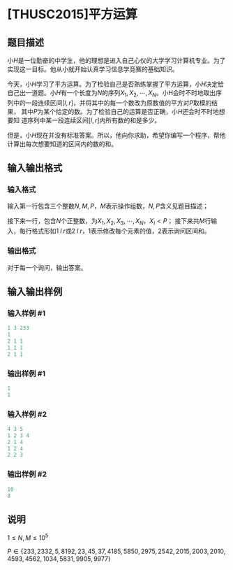 # [THUSC2015]平方运算

## 题目描述

小$H$是一位勤奋的中学生，他的理想是进入自己心仪的大学学习计算机专业。为了 实现这一目标。他从小就开始认真学习信息学竞赛的基础知识。

今天，小$H$学习了平方运算。为了检验自己是否熟练掌握了平方运算，小$H$决定给 自己出一道题。小$H$有一个长度为$N$的序列${X_1,X_2,\cdots,X_N}$。小H会时不时地取出序 列中的一段连续区间$[l,r]$，并将其中的每一个数改为原数值的平方对$P$取模的结果， 其中$P$为某个给定的数。为了检验自己的运算是否正确，小$H$还会时不时地想要知 道序列中某一段连续区间$[l,r]$内所有数的和是多少。

但是，小$H$现在并没有标准答案。所以，他向你求助，希望你编写一个程序，帮他 计算出每次想要知道的区间内的数的和。 

## 输入输出格式

### 输入格式

输入第一行包含三个整数$N,M,P$，$M$表示操作组数，$N,P$含义见题目描述；

接下来一行，包含$N$个正整数，为$X_1,X_2,X_3,\cdots,X_N$，$X_i<P$； 接下来共$M$行输入，每行格式形如$1\;l\;r$或$2\;l\;r$，$1$表示修改每个元素的值，$2$表示询问区间和。

### 输出格式

对于每一个询问，输出答案。

## 输入输出样例

### 输入样例 #1

```cpp
1 3 233
1 
2 1 1
1 1 1
2 1 1

```
### 输出样例 #1

```cpp
1
1

```
### 输入样例 #2

```cpp
4 3 5
1 2 3 4 
2 1 4
1 2 4
2 2 3

```
### 输出样例 #2

```cpp
10
8

```
## 说明

$1\leq N,M\leq 10^{5}$

$P\in \{233,2332,5,8192,23,45,37,4185,5850,2975,2542,2015,2003,2010,4593,4562, 1034,5831,9905,9977\}$

